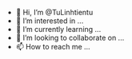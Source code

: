 - 👋 Hi, I’m @TuLinhtientu
- 👀 I’m interested in ...
- 🌱 I’m currently learning ...
- 💞️ I’m looking to collaborate on ...
- 📫 How to reach me ...

<!---
TuLinhtientu/TuLinhtientu is a ✨ special ✨ repository because its `README.md` (this file) appears on your GitHub profile.
You can click the Preview link to take a look at your changes.
--->
